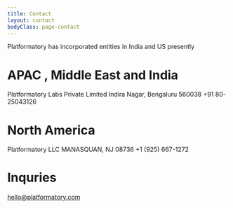 ```yaml
---
title: Contact
layout: contact
bodyClass: page-contact
---
```


Platformatory has incorporated entities in India and US presently

# APAC , Middle East and India

Platformatory Labs Private Limited
Indira Nagar, Bengaluru 560038 
+91 80-25043126

# North America

Platformatory LLC
MANASQUAN, NJ 08736
+1 (925) 667-1272

# Inquries

hello@platformatory.com


